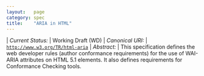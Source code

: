 ```yaml
---
layout:   page
category: spec
title:    "ARIA in HTML"
---
```


| *Current Status:* | Working Draft (WD)
| *Canonical URI:* | [`http://www.w3.org/TR/html-aria`](http://www.w3.org/TR/html-aria)
| *Abstract:* | This specification defines the web developer rules (author conformance requirements) for the use of WAI-ARIA attributes on HTML 5.1 elements. It also defines requirements for Conformance Checking tools.